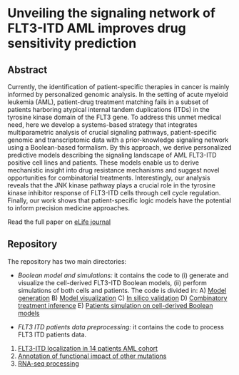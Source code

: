 # Unveiling the signaling network of FLT3-ITD AML improves drug sensitivity prediction

## Abstract

Currently, the identification of patient-specific therapies in cancer is mainly informed by personalized genomic analysis. In the setting of acute myeloid leukemia (AML), patient-drug treatment matching fails in a subset of patients harboring atypical internal tandem duplications (ITDs) in the tyrosine kinase domain of the FLT3 gene. To address this unmet medical need, here we develop a systems-based strategy that integrates multiparametric analysis of crucial signaling pathways, patient-specific genomic and transcriptomic data with a prior-knowledge signaling network using a Boolean-based formalism. By this approach, we derive personalized predictive models describing the signaling landscape of AML FLT3-ITD positive cell lines and patients. These models enable us to derive mechanistic insight into drug resistance mechanisms and suggest novel opportunities for combinatorial treatments. Interestingly, our analysis reveals that the JNK kinase pathway plays a crucial role in the tyrosine kinase inhibitor response of FLT3-ITD cells through cell cycle regulation. Finally, our work shows that patient-specific logic models have the potential to inform precision medicine approaches.

Read the full paper on [eLife journal](https://doi.org/10.7554/eLife.90532.1)

## Repository

The repository has two main directories:

-   *Boolean model and simulations:* it contains the code to (i) generate and visualize the cell-derived FLT3-ITD Boolean models, (ii) perform simulations of both cells and patients. The code is divided in:
A) [Model generation](https://raw.githack.com/SaccoPerfettoLab/FLT3-ITD_driven_AML_Boolean_models/main/Boolean%20model%20and%20simulations/A.Model_generation.html)
B) [Model visualization](https://raw.githack.com/SaccoPerfettoLab/FLT3-ITD_driven_AML_Boolean_models/main/Boolean%20model%20and%20simulations/B.Model_visualization.html)
C) [In silico validation](https://raw.githack.com/SaccoPerfettoLab/FLT3-ITD_driven_AML_Boolean_models/main/Boolean%20model%20and%20simulations/C.In_silico_validation.html)
D) [Combinatory treatment inference](https://raw.githack.com/SaccoPerfettoLab/FLT3-ITD_driven_AML_Boolean_models/main/Boolean%20model%20and%20simulations/D.Combinatory_treatment_inference.html)
E) [Patients simulation on cell-derived Boolean models](https://raw.githack.com/SaccoPerfettoLab/FLT3-ITD_driven_AML_Boolean_models/main/Boolean%20model%20and%20simulations/E.Patients_simulations.html)

-   *FLT3 ITD patients data preprocessing:* it contains the code to process FLT3 ITD patients data.
1. [FLT3-ITD localization in 14 patients AML cohort](https://raw.githack.com/SaccoPerfettoLab/FLT3-ITD_driven_AML_Boolean_models/main/FLT3%20ITD%20patients%20data%20preprocessing/1.FLT3_ITD_annotation.html)
2. [Annotation of functional impact of other mutations](https://raw.githack.com/SaccoPerfettoLab/FLT3-ITD_driven_AML_Boolean_models/main/FLT3%20ITD%20patients%20data%20preprocessing/2.Mutation_annotation.html)
3. [RNA-seq processing](https://raw.githack.com/SaccoPerfettoLab/FLT3-ITD_driven_AML_Boolean_models/main/FLT3%20ITD%20patients%20data%20preprocessing/3.-RNA-seq-processing.html)

